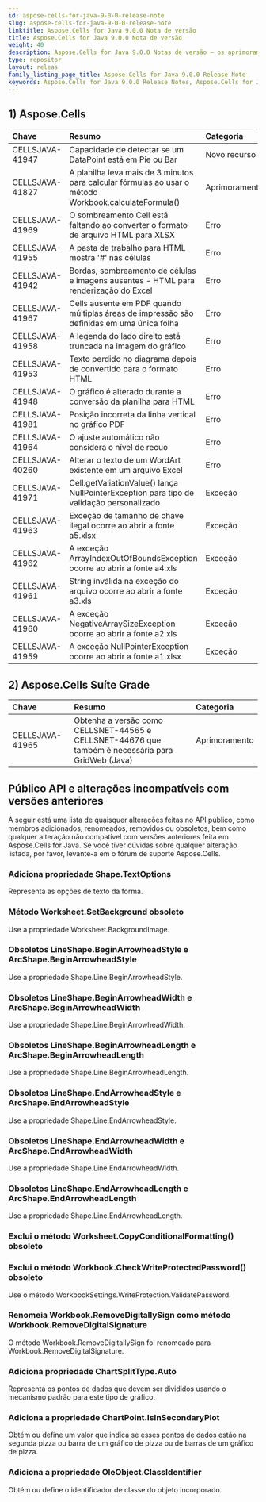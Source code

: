 ```yaml
---
id: aspose-cells-for-java-9-0-0-release-note
slug: aspose-cells-for-java-9-0-0-release-note
linktitle: Aspose.Cells for Java 9.0.0 Nota de versão
title: Aspose.Cells for Java 9.0.0 Nota de versão
weight: 40
description: Aspose.Cells for Java 9.0.0 Notas de versão – os aprimoramentos mais recentes, novos recursos e correções
type: repositor
layout: releas
family_listing_page_title: Aspose.Cells for Java 9.0.0 Release Note
keywords: Aspose.Cells for Java 9.0.0 Release Notes, Aspose.Cells for Java 9.0.0 updates and fixe
---
```

##  **1) Aspose.Cells**

|**Chave** |**Resumo** |**Categoria** |
| :- | :- | :- |
|CELLSJAVA-41947 |Capacidade de detectar se um DataPoint está em Pie ou Bar| Novo recurso|
|CELLSJAVA-41827 | A planilha leva mais de 3 minutos para calcular fórmulas ao usar o método Workbook.calculateFormula()| Aprimoramento|
|CELLSJAVA-41969 | O sombreamento Cell está faltando ao converter o formato de arquivo HTML para XLSX| Erro|
|CELLSJAVA-41955 | A pasta de trabalho para HTML mostra '#' nas células| Erro|
|CELLSJAVA-41942 | Bordas, sombreamento de células e imagens ausentes - HTML para renderização do Excel| Erro|
|CELLSJAVA-41967 | Cells ausente em PDF quando múltiplas áreas de impressão são definidas em uma única folha| Erro|
|CELLSJAVA-41958 | A legenda do lado direito está truncada na imagem do gráfico| Erro|
|CELLSJAVA-41953 | Texto perdido no diagrama depois de convertido para o formato HTML| Erro|
|CELLSJAVA-41948 | O gráfico é alterado durante a conversão da planilha para HTML| Erro|
|CELLSJAVA-41981 | Posição incorreta da linha vertical no gráfico PDF| Erro|
|CELLSJAVA-41964 | O ajuste automático não considera o nível de recuo| Erro|
|CELLSJAVA-40260 | Alterar o texto de um WordArt existente em um arquivo Excel| Erro|
|CELLSJAVA-41971 | Cell.getValiationValue() lança NullPointerException para tipo de validação personalizado| Exceção|
|CELLSJAVA-41963 |Exceção de tamanho de chave ilegal ocorre ao abrir a fonte a5.xlsx| Exceção|
|CELLSJAVA-41962 | A exceção ArrayIndexOutOfBoundsException ocorre ao abrir a fonte a4.xls| Exceção|
|CELLSJAVA-41961 | String inválida na exceção do arquivo ocorre ao abrir a fonte a3.xls| Exceção|
|CELLSJAVA-41960 | A exceção NegativeArraySizeException ocorre ao abrir a fonte a2.xls| Exceção|
|CELLSJAVA-41959 | A exceção NullPointerException ocorre ao abrir a fonte a1.xlsx| Exceção|
##  **2) Aspose.Cells Suíte Grade**

|**Chave** |**Resumo** |**Categoria** |
| :- | :- | :- |
|CELLSJAVA-41965 | Obtenha a versão como CELLSNET-44565 e CELLSNET-44676 que também é necessária para GridWeb (Java)| Aprimoramento|
##  **Público API e alterações incompatíveis com versões anteriores**
A seguir está uma lista de quaisquer alterações feitas no API público, como membros adicionados, renomeados, removidos ou obsoletos, bem como qualquer alteração não compatível com versões anteriores feita em Aspose.Cells for Java. Se você tiver dúvidas sobre qualquer alteração listada, por favor, levante-a em o fórum de suporte Aspose.Cells.
###  **Adiciona propriedade Shape.TextOptions**
Representa as opções de texto da forma.
###  **Método Worksheet.SetBackground obsoleto**
Use a propriedade Worksheet.BackgroundImage.
###  **Obsoletos LineShape.BeginArrowheadStyle e ArcShape.BeginArrowheadStyle**
Use a propriedade Shape.Line.BeginArrowheadStyle.
###  **Obsoletos LineShape.BeginArrowheadWidth e ArcShape.BeginArrowheadWidth**
Use a propriedade Shape.Line.BeginArrowheadWidth.
###  **Obsoletos LineShape.BeginArrowheadLength e ArcShape.BeginArrowheadLength**
Use a propriedade Shape.Line.BeginArrowheadLength.
###  **Obsoletos LineShape.EndArrowheadStyle e ArcShape.EndArrowheadStyle**
Use a propriedade Shape.Line.EndArrowheadStyle.
###  **Obsoletos LineShape.EndArrowheadWidth e ArcShape.EndArrowheadWidth**
Use a propriedade Shape.Line.EndArrowheadWidth.
###  **Obsoletos LineShape.EndArrowheadLength e ArcShape.EndArrowheadLength**
Use a propriedade Shape.Line.EndArrowheadLength.
###  **Exclui o método Worksheet.CopyConditionalFormatting() obsoleto**
###  **Exclui o método Workbook.CheckWriteProtectedPassword() obsoleto**
Use o método WorkbookSettings.WriteProtection.ValidatePassword.
###  **Renomeia Workbook.RemoveDigitallySign como método Workbook.RemoveDigitalSignature**
O método Workbook.RemoveDigitallySign foi renomeado para Workbook.RemoveDigitalSignature.
###  **Adiciona propriedade ChartSplitType.Auto**
Representa os pontos de dados que devem ser divididos usando o mecanismo padrão para este tipo de gráfico.
###  **Adiciona a propriedade ChartPoint.IsInSecondaryPlot**
Obtém ou define um valor que indica se esses pontos de dados estão na segunda pizza ou barra de um gráfico de pizza ou de barras de um gráfico de pizza.
###  **Adiciona a propriedade OleObject.ClassIdentifier**
Obtém ou define o identificador de classe do objeto incorporado.
